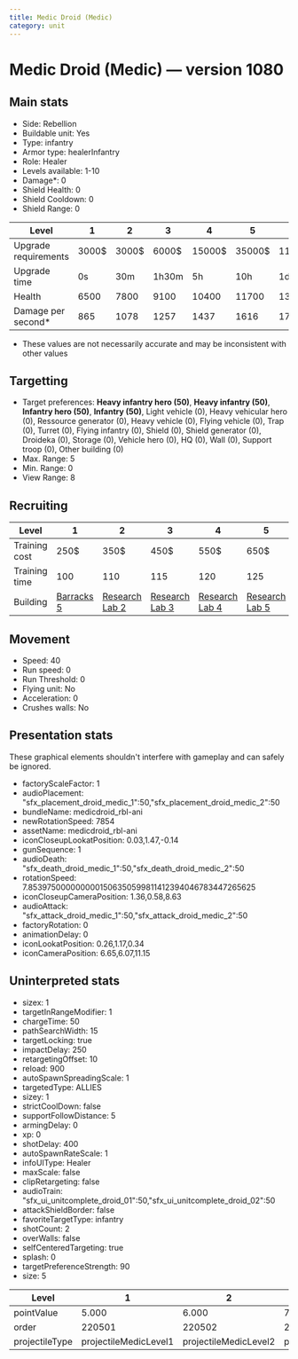 ```yaml
---
title: Medic Droid (Medic)
category: unit
---
```


# Medic Droid (Medic) — version 1080

## Main stats

  * Side: Rebellion
  * Buildable unit: Yes
  * Type: infantry
  * Armor type: healerInfantry
  * Role: Healer
  * Levels available: 1-10
  * Damage*: 0
  * Shield Health: 0
  * Shield Cooldown: 0
  * Shield Range: 0

|Level               |1    |2    |3    |4     |5     |6      |7      |8      |9       |10      |
|--------------------|-----|-----|-----|------|------|-------|-------|-------|--------|--------|
|Upgrade requirements|3000$|3000$|6000$|15000$|35000$|115000$|175000$|350000$|1000000$|2000000$|
|Upgrade time        |0s   |30m  |1h30m|5h    |10h   |1d12h  |2d12h  |4d     |6d      |1w2d    |
|Health              |6500 |7800 |9100 |10400 |11700 |13000  |14300  |15600  |16900   |19500   |
|Damage per second*  |865  |1078 |1257 |1437  |1616  |1795   |1976   |2155   |2334    |2693    |

* These values are not necessarily accurate and may be inconsistent with other values

## Targetting

  * Target preferences: **Heavy infantry hero (50)**, **Heavy infantry (50)**, **Infantry hero (50)**, **Infantry (50)**, Light vehicle (0), Heavy vehicular hero (0), Ressource generator (0), Heavy vehicle (0), Flying vehicle (0), Trap (0), Turret (0), Flying infantry (0), Shield (0), Shield generator (0), Droideka (0), Storage (0), Vehicle hero (0), HQ (0), Wall (0), Support troop (0), Other building (0)
  * Max. Range: 5
  * Min. Range: 0
  * View Range: 8

## Recruiting

|Level        |1                               |2                                     |3                                     |4                                     |5                                     |6                                     |7                                     |8                                     |9                                     |10                                     |
|-------------|--------------------------------|--------------------------------------|--------------------------------------|--------------------------------------|--------------------------------------|--------------------------------------|--------------------------------------|--------------------------------------|--------------------------------------|---------------------------------------|
|Training cost|250$                            |350$                                  |450$                                  |550$                                  |650$                                  |750$                                  |850$                                  |1000$                                 |1050$                                 |1150$                                  |
|Training time|100                             |110                                   |115                                   |120                                   |125                                   |130                                   |135                                   |140                                   |145                                   |150                                    |
|Building     |[Barracks 5](rebelBarracks.html)|[Research Lab 2](rebelOffenseLab.html)|[Research Lab 3](rebelOffenseLab.html)|[Research Lab 4](rebelOffenseLab.html)|[Research Lab 5](rebelOffenseLab.html)|[Research Lab 6](rebelOffenseLab.html)|[Research Lab 7](rebelOffenseLab.html)|[Research Lab 8](rebelOffenseLab.html)|[Research Lab 9](rebelOffenseLab.html)|[Research Lab 10](rebelOffenseLab.html)|

## Movement

  * Speed: 40
  * Run speed: 0
  * Run Threshold: 0
  * Flying unit: No
  * Acceleration: 0
  * Crushes walls: No

## Presentation stats

These graphical elements shouldn't interfere with gameplay and can safely be ignored.

  * factoryScaleFactor: 1
  * audioPlacement: "sfx_placement_droid_medic_1":50,"sfx_placement_droid_medic_2":50
  * bundleName: medicdroid_rbl-ani
  * newRotationSpeed: 7854
  * assetName: medicdroid_rbl-ani
  * iconCloseupLookatPosition: 0.03,1.47,-0.14
  * gunSequence: 1
  * audioDeath: "sfx_death_droid_medic_1":50,"sfx_death_droid_medic_2":50
  * rotationSpeed: 7.8539750000000001506350599811412394046783447265625
  * iconCloseupCameraPosition: 1.36,0.58,8.63
  * audioAttack: "sfx_attack_droid_medic_1":50,"sfx_attack_droid_medic_2":50
  * factoryRotation: 0
  * animationDelay: 0
  * iconLookatPosition: 0.26,1.17,0.34
  * iconCameraPosition: 6.65,6.07,11.15

## Uninterpreted stats

  * sizex: 1
  * targetInRangeModifier: 1
  * chargeTime: 50
  * pathSearchWidth: 15
  * targetLocking: true
  * impactDelay: 250
  * retargetingOffset: 10
  * reload: 900
  * autoSpawnSpreadingScale: 1
  * targetedType: ALLIES
  * sizey: 1
  * strictCoolDown: false
  * supportFollowDistance: 5
  * armingDelay: 0
  * xp: 0
  * shotDelay: 400
  * autoSpawnRateScale: 1
  * infoUIType: Healer
  * maxScale: false
  * clipRetargeting: false
  * audioTrain: "sfx_ui_unitcomplete_droid_01":50,"sfx_ui_unitcomplete_droid_02":50
  * attackShieldBorder: false
  * favoriteTargetType: infantry
  * shotCount: 2
  * overWalls: false
  * selfCenteredTargeting: true
  * splash: 0
  * targetPreferenceStrength: 90
  * size: 5

|Level         |1                    |2                    |3                    |4                    |5                    |6                    |7                    |8                    |9                    |10                    |
|--------------|---------------------|---------------------|---------------------|---------------------|---------------------|---------------------|---------------------|---------------------|---------------------|----------------------|
|pointValue    |5.000                |6.000                |7.000                |8.000                |9.000                |10.000               |11.000               |12.000               |13.000               |15.000                |
|order         |220501               |220502               |220503               |220504               |220505               |220506               |220507               |220508               |220509               |220510                |
|projectileType|projectileMedicLevel1|projectileMedicLevel2|projectileMedicLevel3|projectileMedicLevel4|projectileMedicLevel5|projectileMedicLevel6|projectileMedicLevel7|projectileMedicLevel8|projectileMedicLevel9|projectileMedicLevel10|

